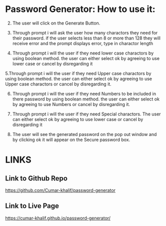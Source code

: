 # Password Generator: How to use it:

2. The user will click on the Generate Button.

3. Through prompt i will ask the user how many charactors they need for their password. if the user selects less than 8 or more than 128 they will receive error and the prompt displays error, type in charactor length

4. Through prompt i will the user if they need lower case charactors by using boolean method. the user can either select ok by agreeing to use lower case or cancel by disregarding it

5.Through prompt i will the user if they need Upper case charactors by using boolean method. the user can either select ok by agreeing to use Upper case charactors or cancel by disregarding it.

6. Through prompt i will the user if they need Numbers to be included in there password by using boolean method. the user can either select ok by agreeing to use Numbers or cancel by disregarding it.

7. Through prompt i will the user if they need Special charactors. The user can either select ok by agreeing to use lower case or cancel by disregarding it

8. The user will see the generated password on the pop out window and by clicking ok it will appear on the Secure password box.

# LINKS

## Link to Github Repo
https://github.com/Cumar-khalif/password-generator

## Link to Live Page
https://cumar-khalif.github.io/password-generator/

